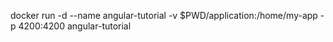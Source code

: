 docker run -d --name angular-tutorial -v $PWD/application:/home/my-app -p 4200:4200 angular-tutorial
